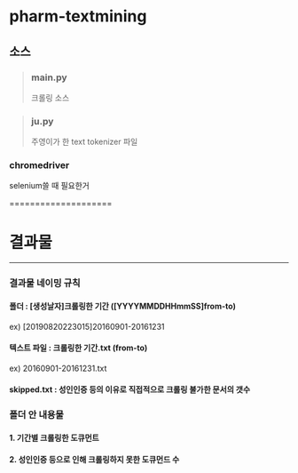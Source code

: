 # pharm-textmining

## 소스


> ### main.py
> 크롤링 소스

> ### ju.py
> 주영이가 한 text tokenizer 파일

### chromedriver
selenium쓸 때 필요한거

====================
# 결과물
--------------------

### 결과물 네이밍 규칙
#### 폴더 : [생성날자]크롤링한 기간 ([YYYYMMDDHHmmSS]from-to)
ex) [20190820223015]20160901-20161231

#### 텍스트 파일 : 크롤링한 기간.txt (from-to)
ex) 20160901-20161231.txt

#### skipped.txt : 성인인증 등의 이유로 직접적으로 크롤링 불가한 문서의 갯수

### 폴더 안 내용물
#### 1. 기간별 크롤링한 도큐먼트
#### 2. 성인인증 등으로 인해 크롤링하지 못한 도큐먼드 수
